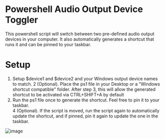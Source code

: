 # Powershell Audio Output Device Toggler
This powershell script will switch between two pre-defined audio output devices in your computer.
It also automatically generates a shortcut that runs it and can be pinned to your taskbar.
# Setup
1. Setup $device1 and $device2 and your Windows output device names to match.
2 (Optional). Place the ps1 file in your Desktop or a "Windows shortcut compatible" folder. After step 3, this will allow the generated shortcut to be activated via CTRL+SHIFT+A by default  
3. Run the ps1 file once to generate the shortcut. Feel free to pin it to your taskbar.  
4 (Optional). If the script is moved, run the script again to automatically update the shortcut, and if pinned, pin it again to update the one in the taskbar.  

![image](https://github.com/user-attachments/assets/64c25728-ba27-4d47-a88f-5d9e3c946062)
